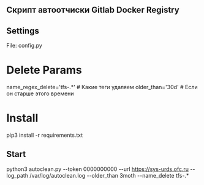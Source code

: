 ## Скрипт автоотчиски Gitlab Docker Registry 

## Settings
File: config.py

# Delete Params
name_regex_delete='tfs-.*' # Какие теги удаляем 
older_than='30d' # Если он старше этого времени

# Install
pip3 install -r requirements.txt


## Start

python3 autoclean.py --token 0000000000 --url https://sys-urds.ofc.ru  --log_path /var/log/autoclean.log --older_than  3moth --name_delete tfs-.* 